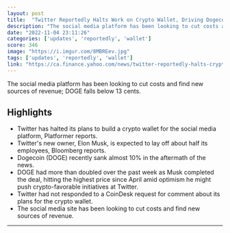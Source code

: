```yaml
---
layout: post
title:  "Twitter Reportedly Halts Work on Crypto Wallet, Driving Dogecoin Down 10%"
description: "The social media platform has been looking to cut costs and find new sources of revenue; DOGE falls below 13 cents."
date: "2022-11-04 23:11:26"
categories: ['updates', 'reportedly', 'wallet']
score: 346
image: "https://i.imgur.com/8MBREev.jpg"
tags: ['updates', 'reportedly', 'wallet']
link: "https://ca.finance.yahoo.com/news/twitter-reportedly-halts-crypto-wallet-000743657.html"
---
```


The social media platform has been looking to cut costs and find new sources of revenue; DOGE falls below 13 cents.

## Highlights

- Twitter has halted its plans to build a crypto wallet for the social media platform, Platformer reports.
- Twitter's new owner, Elon Musk, is expected to lay off about half its employees, Bloomberg reports.
- Dogecoin (DOGE) recently sank almost 10% in the aftermath of the news.
- DOGE had more than doubled over the past week as Musk completed the deal, hitting the highest price since April amid optimism he might push crypto-favorable initiatives at Twitter.
- Twitter had not responded to a CoinDesk request for comment about its plans for the crypto wallet.
- The social media site has been looking to cut costs and find new sources of revenue.

---
